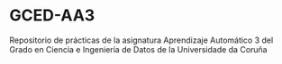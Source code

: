 # GCED-AA3
Repositorio de prácticas de la asignatura Aprendizaje Automático 3 del Grado en Ciencia e Ingeniería de Datos de la Universidade da Coruña
